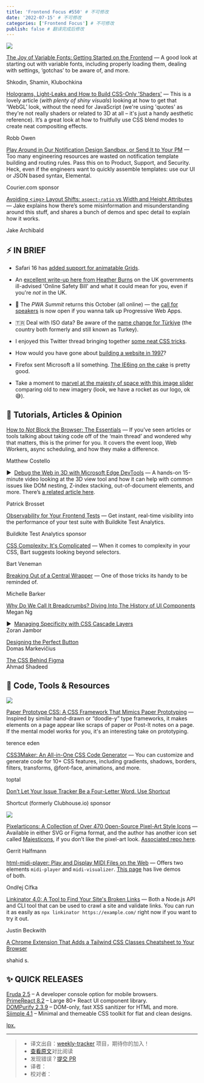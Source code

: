 ```yaml
---
title: 'Frontend Focus #550' # 不可修改
date: '2022-07-15' # 不可修改
categories: ['Frontend Focus'] # 不可修改
publish: false # 翻译完成后修改
---
```


[![](https://res.cloudinary.com/cpress/image/upload/w_1280,e_sharpen:60/v1657718270/borrymgsofsxugzofj3i.png)](https://frontendfoc.us/link/126148/web)

<!--以上是预览信息，图片一张或限制百字左右，前者优先，全文请使用二级及以下标题-->
<!-- more -->

[The Joy of Variable Fonts: Getting Started on the Frontend](https://frontendfoc.us/link/126148/web "evilmartians.com") — A good look at starting out with variable fonts, including properly loading them, dealing with settings, ‘gotchas’ to be aware of, and more.

Shkodin, Shamin, Klubochkina

[Holograms, Light-Leaks and How to Build CSS-Only 'Shaders'](https://frontendfoc.us/link/126149/web "robbowen.digital") — This is a lovely article (_with plenty of shiny visuals_) looking at how to get that ‘WebGL’ look, without the need for JavaScript (we're using 'quotes' as they're not really shaders or related to 3D at all – it's just a handy aesthetic reference). It’s a great look at how to fruitfully use CSS blend modes to create neat compositing effects.

Robb Owen

[Play Around in Our Notification Design Sandbox, or Send It to Your PM](https://frontendfoc.us/link/126150/web "www.courier.com") — Too many engineering resources are wasted on notification template building and routing rules. Pass this on to Product, Support, and Security. Heck, even if the engineers want to quickly assemble templates: use our UI or JSON based syntax, Elemental.

Courier.com sponsor

[Avoiding <`img`\> Layout Shifts: `aspect-ratio` vs Width and Height Attributes](https://frontendfoc.us/link/126151/web "jakearchibald.com") — Jake explains how there’s some misinformation and misunderstanding around this stuff, and shares a bunch of demos and spec detail to explain how it works.

Jake Archibald

## **⚡️ IN BRIEF**

*   Safari 16 has [added support for animatable Grids](https://frontendfoc.us/link/126152/web).
    
*   An [excellent write-up here from Heather Burns](https://frontendfoc.us/link/126154/web) on the UK governments ill-advised 'Online Safety Bill' and what it could mean for you, even if you're _not_ in the UK.
    
*   📆 The _PWA Summit_ returns this October (all online) — the [call for speakers](https://frontendfoc.us/link/126155/web) is now open if you wanna talk up Progressive Web Apps.
    
*   🇹🇷 Deal with ISO data? Be aware of the [name change for Türkiye](https://frontendfoc.us/link/126156/web) (the country both formerly and still known as Turkey).
    
*   I enjoyed this Twitter thread bringing together [some neat CSS tricks](https://frontendfoc.us/link/126157/web).
    
*   How would you have gone about [building a website in 1997](https://frontendfoc.us/link/126158/web)?
    
*   Firefox sent Microsoft a lil something. [The IE6ing on the cake](https://frontendfoc.us/link/126160/web) is pretty good.
    
*   Take a moment to [marvel at the majesty of space with this image slider](https://frontendfoc.us/link/126161/web) comparing old to new imagery (look, we have a rocket as our logo, ok 😅).
    

 ## 📙 **Tutorials, Articles & Opinion**

[How to _Not_ Block the Browser: The Essentials](https://frontendfoc.us/link/126163/web "t.co") — If you’ve seen articles or tools talking about taking code off of the ‘main thread’ and wondered why that matters, this is the primer for you. It covers the event loop, Web Workers, async scheduling, and how they make a difference.

Matthew Costello

▶  [Debug the Web in 3D with Microsoft Edge DevTools](https://frontendfoc.us/link/126164/web "www.youtube.com") — A hands-on 15-minute video looking at the 3D view tool and how it can help with common issues like DOM nesting, Z-index stacking, out-of-document elements, and more. There’s [a related article here](https://frontendfoc.us/link/126165/web).

Patrick Brosset

[Observability for Your Frontend Tests](https://frontendfoc.us/link/126166/web "buildkite.com") — Get instant, real-time visibility into the performance of your test suite with Buildkite Test Analytics.

Buildkite Test Analytics sponsor

[CSS Complexity: It's Complicated](https://frontendfoc.us/link/126167/web "www.projectwallace.com") — When it comes to complexity in your CSS, Bart suggests looking beyond selectors.

Bart Veneman

[Breaking Out of a Central Wrapper](https://frontendfoc.us/link/126168/web "css-irl.info") — One of those tricks its handy to be reminded of.

Michelle Barker

[Why Do We Call It Breadcrumbs? Diving Into The History of UI Components](https://frontendfoc.us/link/126169/web)  
Megan Ng

▶  [Managing Specificity with CSS Cascade Layers](https://frontendfoc.us/link/126170/web)  
Zoran Jambor

[Designing the Perfect Button](https://frontendfoc.us/link/126171/web)  
Domas Markevičius

[The CSS Behind Figma](https://frontendfoc.us/link/126172/web)  
Ahmad Shadeed

## 🔧 **Code, Tools & Resources**

[![](https://res.cloudinary.com/cpress/image/upload/w_1280,e_sharpen:60/v1657719710/xel1oyanrgu3wstfdjx2.png)](https://frontendfoc.us/link/126175/web)

[Paper Prototype CSS: A CSS Framework That Mimics Paper Prototyping](https://frontendfoc.us/link/126175/web "edent.gitlab.io") — Inspired by similar hand-drawn or “doodle-y” type frameworks, it makes elements on a page appear like scraps of paper or Post-It notes on a page. If the mental model works for you, it's an interesting take on prototyping.

terence eden

[CSS3Maker: An All-in-One CSS Code Generator](https://frontendfoc.us/link/126176/web "www.toptal.com") — You can customize and generate code for 10+ CSS features, including gradients, shadows, borders, filters, transforms, @font-face, animations, and more.

toptal

[Don’t Let Your Issue Tracker Be a Four-Letter Word. Use Shortcut](https://frontendfoc.us/link/126178/web "shortcut.com")

Shortcut (formerly Clubhouse.io) sponsor

[![](https://res.cloudinary.com/cpress/image/upload/w_1280,e_sharpen:60/v1657720911/el4bxvqpx40qmvgjd7em.png)](https://frontendfoc.us/link/126179/web)

[Pixelarticons: A Collection of Over 470 Open-Source Pixel-Art Style Icons](https://frontendfoc.us/link/126179/web "pixelarticons.com") — Available in either SVG or Figma format, and the author has another icon set called [Majesticons](https://frontendfoc.us/link/126180/web), if you don’t like the pixel-art look. [Associated repo here](https://frontendfoc.us/link/126181/web).

Gerrit Halfmann

[html-midi-player: Play and Display MIDI Files on the Web](https://frontendfoc.us/link/126183/web "github.com") — Offers two elements `midi-player` and `midi-visualizer`. [This page](https://frontendfoc.us/link/126184/web) has live demos of both.

Ondřej Cífka

[Linkinator 4.0: A Tool to Find Your Site's Broken Links](https://frontendfoc.us/link/126185/web "github.com") — Both a Node.js API and CLI tool that can be used to crawl a site and validate links. You can run it as easily as `npx linkinator https://​example․com/` right now if you want to try it out.

Justin Beckwith

[A Chrome Extension That Adds a Tailwind CSS Classes Cheatsheet to Your Browser](https://frontendfoc.us/link/126177/web "chrome.google.com")

shahid s.

## ✨ **QUICK RELEASES**

[Eruda 2.5](https://frontendfoc.us/link/126186/web) – A developer console option for mobile browsers.  
[PrimeReact 8.2](https://frontendfoc.us/link/126187/web) – Large 80+ React UI component library.  
[DOMPurify 2.3.9](https://frontendfoc.us/link/126188/web) – DOM-only, fast XSS sanitizer for HTML and more.  
[Siimple 4.1](https://frontendfoc.us/link/126189/web) – Minimal and themeable CSS toolkit for flat and clean designs.

[Ipx.](https://frontendfoc.us/link/126190/web)

---
> * 译文出自：[weekly-tracker](https://github.com/FEDarling/weekly-tracker) 项目，期待你的加入！
> * [查看原文](https://frontendfoc.us/issues/550)对比阅读
> * 发现错误？[提交 PR](https://github.com/FEDarling/weekly-tracker/blob/main/weeklys/frontend_focus/550)
> * 译者：
> * 校对者：

